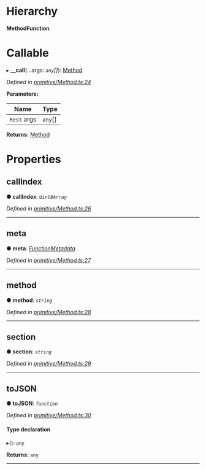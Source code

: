 

# Hierarchy

**MethodFunction**

# Callable
▸ **__call**(...args: *`any`[]*): [Method](../classes/_primitive_method_.method.md)

*Defined in [primitive/Method.ts:24](https://github.com/polkadot-js/api/blob/865e480/packages/types/src/primitive/Method.ts#L24)*

**Parameters:**

| Name | Type |
| ------ | ------ |
| `Rest` args | `any`[] |

**Returns:** [Method](../classes/_primitive_method_.method.md)

# Properties

<a id="callindex"></a>

##  callIndex

**● callIndex**: *`Uint8Array`*

*Defined in [primitive/Method.ts:26](https://github.com/polkadot-js/api/blob/865e480/packages/types/src/primitive/Method.ts#L26)*

___
<a id="meta"></a>

##  meta

**● meta**: *[FunctionMetadata](../classes/_metadata_v0_modules_.functionmetadata.md)*

*Defined in [primitive/Method.ts:27](https://github.com/polkadot-js/api/blob/865e480/packages/types/src/primitive/Method.ts#L27)*

___
<a id="method"></a>

##  method

**● method**: *`string`*

*Defined in [primitive/Method.ts:28](https://github.com/polkadot-js/api/blob/865e480/packages/types/src/primitive/Method.ts#L28)*

___
<a id="section"></a>

##  section

**● section**: *`string`*

*Defined in [primitive/Method.ts:29](https://github.com/polkadot-js/api/blob/865e480/packages/types/src/primitive/Method.ts#L29)*

___
<a id="tojson"></a>

##  toJSON

**● toJSON**: *`function`*

*Defined in [primitive/Method.ts:30](https://github.com/polkadot-js/api/blob/865e480/packages/types/src/primitive/Method.ts#L30)*

#### Type declaration
▸(): `any`

**Returns:** `any`

___

